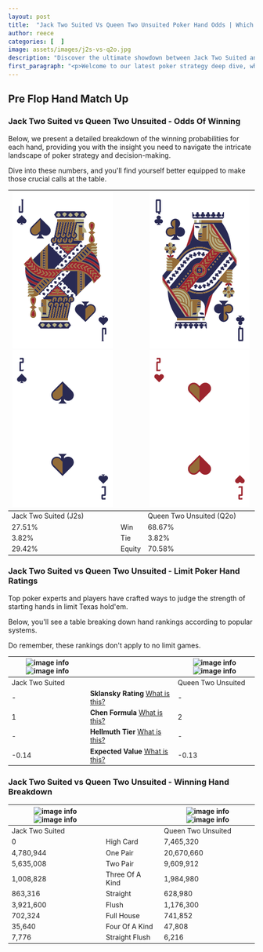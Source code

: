 ```yaml
---
layout: post
title:  "Jack Two Suited Vs Queen Two Unsuited Poker Hand Odds | Which Is The Better Hand In Poker? A Complete Guide"
author: reece
categories: [  ]
image: assets/images/j2s-vs-q2o.jpg
description: "Discover the ultimate showdown between Jack Two Suited and Queen Two Unsuited in poker! Uncover the odds, strategies, and scenarios where one hand triumphs over the other. Get ready to up your poker game with this thrilling analysis."
first_paragraph: "<p>Welcome to our latest poker strategy deep dive, where we're pitting two distinct hands against each other in a high-stakes showdown: Jack Two Suited vs Queen Two Unsuited.</p><p>In the dynamic world of poker, every decision counts, and knowing which hand holds the upper hand is key to your success at the table.</p><p>In this article, we'll dissect these two hands, explore the scenarios where one dominates the other, and equip you with the knowledge to make strategic choices that can tip the odds in your favor.</p><p>Get ready to unravel the intriguing dynamics of these poker hands and elevate your game to new heights.</p>"
---
```




[comment]: # (sp0)

## Pre Flop Hand Match Up

<div class="table hand-ratings" markdown="1"> 



### Jack Two Suited vs Queen Two Unsuited - Odds Of Winning

Below, we present a detailed breakdown of the winning probabilities for each hand, providing you with the insight you need to navigate the intricate landscape of poker strategy and decision-making. 

Dive into these numbers, and you'll find yourself better equipped to make those crucial calls at the table.


    
| ![image info](assets/images/hand1/j.png) ![image info](assets/images/hand1/2.png) |  | ![image info](assets/images/hand2/q.png) ![image info](assets/images/hand2/2o.png) |
| -------- | -------- | -------- |
| Jack Two Suited (J2s) |  | Queen Two Unsuited (Q2o) |
| 27.51% | Win | 68.67% |
| 3.82% | Tie | 3.82% |
| 29.42% | Equity | 70.58% |




[comment]: # (sp1)



### Jack Two Suited vs Queen Two Unsuited - Limit Poker Hand Ratings

Top poker experts and players have crafted ways to judge the strength of starting hands in limit Texas hold'em. 

Below, you'll see a table breaking down hand rankings according to popular systems. 

Do remember, these rankings don't apply to no limit games.


    
| ![image info](https://www.riverpairs.com/assets/images/hand1/j.png) ![image info](https://www.riverpairs.com/assets/images/hand1/2.png) |  | ![image info](https://www.riverpairs.com/assets/images/hand2/q.png) ![image info](https://www.riverpairs.com/assets/images/hand2/2o.png) |
| -------- | -------- | -------- |
| Jack Two Suited |  | Queen Two Unsuited |
| - | **Sklansky Rating** [What is this?](/sklansky-rating-explained) | - |
| 1 | **Chen Formula** [What is this?](/chen-formula-explained) | 2 |
| - | **Hellmuth Tier** [What is this?](/Hellmuth-tier-explained) | - |
| -0.14 | **Expected Value** [What is this?](/expected-value-explained) | -0.13 |




[comment]: # (sp2)



### Jack Two Suited vs Queen Two Unsuited - Winning Hand Breakdown


    
| ![image info](https://www.riverpairs.com/assets/images/hand1/j.png) ![image info](https://www.riverpairs.com/assets/images/hand1/2.png) |  | ![image info](https://www.riverpairs.com/assets/images/hand2/q.png) ![image info](https://www.riverpairs.com/assets/images/hand2/2o.png) |
| -------- | -------- | -------- |
| Jack Two Suited |  | Queen Two Unsuited |
| 0 | High Card | 7,465,320 |
| 4,780,944 | One Pair | 20,670,660 |
| 5,635,008 | Two Pair | 9,609,912 |
| 1,008,828 | Three Of A Kind | 1,984,980 |
| 863,316 | Straight | 628,980 |
| 3,921,600 | Flush | 1,176,300 |
| 702,324 | Full House | 741,852 |
| 35,640 | Four Of A Kind | 47,808 |
| 7,776 | Straight Flush | 6,216 |




[comment]: # (sp3)



</div>

[comment]: # (sp4)



[comment]: # (sp5)


